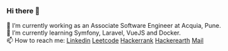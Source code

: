 ### Hi there 👋
🔭 I’m currently working as an Associate Software Engineer at Acquia, Pune.  
🌱 I’m currently learning Symfony, Laravel, VueJS and Docker.  
📫 How to reach me:   [Linkedin](https://www.linkedin.com/in/arpit-thool/) [Leetcode](https://leetcode.com/arpit_thool/) 
[Hackerrank](https://www.hackerrank.com/arpit_thool) [Hackerearth](https://www.hackerearth.com/@aro98)
[Mail](arpitthool1@gmail.com)
<!--
**arpitthool/arpitthool** is a ✨ _special_ ✨ repository because its `README.md` (this file) appears on your GitHub profile.

Here are some ideas to get you started:

- 
- 
- 👯 I’m looking to collaborate on ...
- 🤔 I’m looking for help with ...
- 💬 Ask me about ...
- 
- 😄 Pronouns: ...
- ⚡ Fun fact: ...
-->
